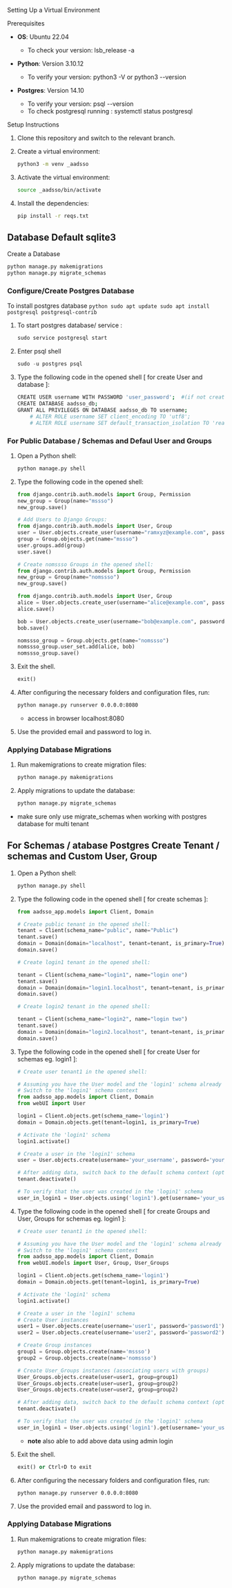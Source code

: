 Setting Up a Virtual Environment

Prerequisites

- **OS**: Ubuntu 22.04
  - To check your version: lsb_release -a
  
- **Python**: Version 3.10.12
  - To verify your version: python3 -V or python3 --version

- **Postgres**: Version 14.10
  - To verify your version: psql --version
  - To check postgresql running : systemctl status postgresql

Setup Instructions

1. Clone this repository and switch to the relevant branch.

2. Create a virtual environment:

    ```bash
    python3 -m venv _aadsso
    ```

3. Activate the virtual environment:
    
    ```bash
    source _aadsso/bin/activate
    ```

4. Install the dependencies:

    ```bash
    pip install -r reqs.txt
    ```

## Database Default sqlite3
Create a Database
```bash
python manage.py makemigrations
python manage.py migrate_schemas
```

### Configure/Create Postgres Database

To install postgres database
    ```python
    sudo apt update
    sudo apt install postgresql postgresql-contrib
    ```

1. To start postgres database/ service :
    ```python
    sudo service postgresql start    
    ```
2. Enter psql shell
    ```python
    sudo -u postgres psql    
    ```
3. Type the following code in the opened shell [ for create User and database ]:

    ```bash
    CREATE USER username WITH PASSWORD 'user_password';  #(if not created)
    CREATE DATABASE aadsso_db;
    GRANT ALL PRIVILEGES ON DATABASE aadsso_db TO username;
        # ALTER ROLE username SET client_encoding TO 'utf8';
        # ALTER ROLE username SET default_transaction_isolation TO 'read committed';  
    ```

### For Public Database / Schemas and Defaul User and Groups
 
1. Open a Python shell:

    ```bash
    python manage.py shell
    ```

2. Type the following code in the opened shell:

    ```python
    from django.contrib.auth.models import Group, Permission
    new_group = Group(name="mssso")
    new_group.save()

    # Add Users to Django Groups:
    from django.contrib.auth.models import User, Group
    user = User.objects.create_user(username="ramxyz@example.com", password="98765")
    group = Group.objects.get(name="mssso")
    user.groups.add(group)
    user.save()
      ```

    ```python
    # Create nomssso Groups in the opened shell:
    from django.contrib.auth.models import Group, Permission
    new_group = Group(name="nomssso")
    new_group.save()

    from django.contrib.auth.models import User, Group
    alice = User.objects.create_user(username="alice@example.com", password="333")
    alice.save()

    bob = User.objects.create_user(username="bob@example.com", password="515151")
    bob.save()

    nomssso_group = Group.objects.get(name="nomssso")
    nomssso_group.user_set.add(alice, bob)
    nomssso_group.save()
    ```

3. Exit the shell.
    ```python
    exit()
    ```
4. After configuring the necessary folders and configuration files, run:

    ```bash
    python manage.py runserver 0.0.0.0:8080
    ```
    - access in browser localhost:8080

5. Use the provided email and password to log in. 

### Applying Database Migrations

1. Run makemigrations to create migration files:
    
    ```bash
    python manage.py makemigrations
    ```
2. Apply migrations to update the database:
    
    ```bash
    python manage.py migrate_schemas
    ```

- make sure only use migrate_schemas when working with postgres database for multi tenant

## For Schemas / atabase Postgres Create Tenant / schemas and Custom User, Group

1. Open a Python shell:

    ```bash
    python manage.py shell
    ```

2. Type the following code in the opened shell [ for create schemas ]:

    ```python
    from aadsso_app.models import Client, Domain

    # Create public tenant in the opened shell:
    tenant = Client(schema_name="public", name="Public")
    tenant.save()
    domain = Domain(domain="localhost", tenant=tenant, is_primary=True)
    domain.save()

    # Create login1 tenant in the opened shell:

    tenant = Client(schema_name="login1", name="login one")
    tenant.save()
    domain = Domain(domain="login1.localhost", tenant=tenant, is_primary=True)
    domain.save()

    # Create login2 tenant in the opened shell:

    tenant = Client(schema_name="login2", name="login two")
    tenant.save()
    domain = Domain(domain="login2.localhost", tenant=tenant, is_primary=True)
    domain.save()
    ```

3. Type the following code in the opened shell [ for create User for schemas eg. login1 ]:

    ```python
    # Create user tenant1 in the opened shell:

    # Assuming you have the User model and the 'login1' schema already created
    # Switch to the 'login1' schema context
    from aadsso_app.models import Client, Domain
    from webUI import User
    
    login1 = Client.objects.get(schema_name='login1')
    domain = Domain.objects.get(tenant=login1, is_primary=True)

    # Activate the 'login1' schema
    login1.activate()

    # Create a user in the 'login1' schema
    user = User.objects.create(username='your_username', password='your_password')

    # After adding data, switch back to the default schema context (optional)
    tenant.deactivate()

    # To verify that the user was created in the 'login1' schema
    user_in_login1 = User.objects.using('login1').get(username='your_username')

    ```

4. Type the following code in the opened shell [ for create Groups and User, Groups for schemas eg. login1 ]:

    ```python
    # Create user tenant1 in the opened shell:

    # Assuming you have the User model and the 'login1' schema already created
    # Switch to the 'login1' schema context
    from aadsso_app.models import Client, Domain
    from webUI.models import User, Group, User_Groups
    
    login1 = Client.objects.get(schema_name='login1')
    domain = Domain.objects.get(tenant=login1, is_primary=True)

    # Activate the 'login1' schema
    login1.activate()

    # Create a user in the 'login1' schema
    # Create User instances
    user1 = User.objects.create(username='user1', password='password1')
    user2 = User.objects.create(username='user2', password='password2')

    # Create Group instances
    group1 = Group.objects.create(name='mssso')
    group2 = Group.objects.create(name='nomssso')

    # Create User_Groups instances (associating users with groups)
    User_Groups.objects.create(user=user1, group=group1)
    User_Groups.objects.create(user=user1, group=group2)
    User_Groups.objects.create(user=user2, group=group2)

    # After adding data, switch back to the default schema context (optional)
    tenant.deactivate()

    # To verify that the user was created in the 'login1' schema
    user_in_login1 = User.objects.using('login1').get(username='your_username')

    ```

    - **note** also able to add above data using admin login 

4. Exit the shell.
    ```python
    exit() or Ctrl+D to exit
    ```

5. After configuring the necessary folders and configuration files, run:

    ```bash
    python manage.py runserver 0.0.0.0:8080
    ```

6. Use the provided email and password to log in. 

### Applying Database Migrations

1. Run makemigrations to create migration files:
    
    ```bash
    python manage.py makemigrations
    ```

2. Apply migrations to update the database:
    
    ```bash
    python manage.py migrate_schemas
    ```
